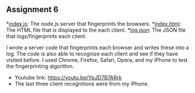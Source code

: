 ## Assignment 6

*[index.js](index.js): The node.js server that fingerprints the browsers.
*[index.html](index.html): The HTML file that is displayed to the each client.
*[log.json](log.json): The JSON file that logs/fingerprints each client.

I wrote a server code that fingerprints each browser and writes these into a log. The code is also able to recognize each client and see if they have visited before. I used Chrome, Firefox, Safari, Opera, and my iPhone to test the fingerprinting algorithm.

* Youtube link: https://youtu.be/YpJD7B7ARrk
 * The last three client recognitions were from my iPhone.
